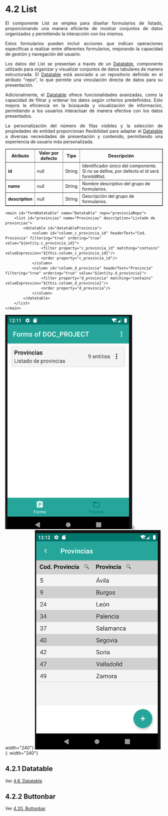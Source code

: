 # 4.2 List
<div style="text-align: justify;">
    <p>El componente List se emplea para diseñar formularios de listado, proporcionando una manera eficiente de mostrar conjuntos de datos organizados y permitiendo la interacción con los mismos.</p>
    <p>Estos formularios pueden incluir acciones que indican operaciones específicas a realizar entre diferentes formularios, mejorando la capacidad de gestión y navegación del usuario.</p>
    <p>Los datos del List se presentan a través de un <a href="../datatable.es">Datatable</a>, componente utilizado para organizar y visualizar conjuntos de datos tabulares de manera estructurada. El <a href="../datatable.es">Datatable</a> está asociado a un repositorio definido en el atributo "repo", lo que permite una vinculación directa de datos para su presentación.</p>
    <p>Adicionalmente, el <a href="../datatable.es">Datatable</a> ofrece funcionalidades avanzadas, como la capacidad de filtrar y ordenar los datos según criterios predefinidos. Esto mejora la eficiencia en la búsqueda y visualización de información, permitiendo a los usuarios interactuar de manera efectiva con los datos presentados.</p>
    <p>La personalización del número de filas visibles y la selección de propiedades de entidad proporcionan flexibilidad para adaptar el <a href="../datatable.es">Datatable</a> a diversas necesidades de presentación y contenido, permitiendo una experiencia de usuario más personalizada.</p>
</div>
<table border="1">
    <thead>
        <tr>
            <th colspan="2">Atributo</th>
            <th>Valor por defecto</th>
            <th>Tipo</th>
            <th>Descripción</th>
         </tr>
    </thead>
    <tbody>
        <tr>
            <td colspan="2"><strong>id</strong></td>
            <td>null</td>
            <td>String</td>
            <td>Identificador único del componente. Si no se define, por defecto el id será formId#list.</td>
        </tr>
        <tr>
            <td colspan="2"><strong>name</strong></td>
            <td>null</td>
            <td>String</td>
            <td>Nombre descriptivo del grupo de formularios.</td>
        </tr>
        <tr>
            <td colspan="2"><strong>description</strong></td>
            <td>null</td>
            <td>String</td>
            <td>Descripción del grupo de formularios.</td>
        </tr>
    </tbody>
</table>

    <main id="formDatatable" name="Datatable" repo="provinciaRepo">
        <list id="provincias" name="Provincias" description="Listado de provincias">
            <datatable id="datatableProvincia">
                <column id="column_c_provincia_id" headerText="Cod. Provincia" filtering="true" ordering="true" value="${entity.c_provincia_id}">
                    <filter property="c_provincia_id" matching="contains" valueExpression="${this.column_c_provincia_id}"/>
                    <order property="c_provincia_id"/>
                </column>
                <column id="column_d_provincia" headerText="Provincia" filtering="true" ordering="true" value="${entity.d_provincia}">
                    <filter property="d_provincia" matching="contains" valueExpression="${this.column_d_provincia}"/>
                    <order property="d_provincia"/>
                </column>
            </datatable>
        </list>
    </main>

![Imagen 1](../img/list1.png){: width="240"} ![Imagen 2](../img/list2.png){: width="240"}

## 4.2.1 Datatable
Ver [4.8. Datatable](datatable.es.md)

## 4.2.2 Buttonbar
Ver [4.20. Buttonbar](buttonbar.es.md)